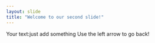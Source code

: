 ```yaml
---
layout: slide
title: "Welcome to our second slide!"
---
```

Your text:just add something
Use the left arrow to go back!
